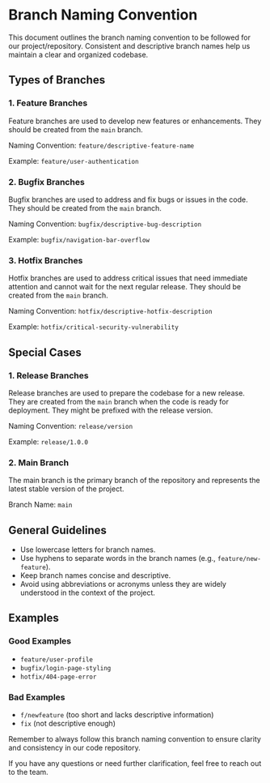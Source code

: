 # Branch Naming Convention

This document outlines the branch naming convention to be followed for our project/repository. Consistent and descriptive branch names help us maintain a clear and organized codebase.

## Types of Branches

### 1. Feature Branches

Feature branches are used to develop new features or enhancements. They should be created from the `main` branch.

Naming Convention: `feature/descriptive-feature-name`

Example: `feature/user-authentication`

### 2. Bugfix Branches

Bugfix branches are used to address and fix bugs or issues in the code. They should be created from the `main` branch.

Naming Convention: `bugfix/descriptive-bug-description`

Example: `bugfix/navigation-bar-overflow`

### 3. Hotfix Branches

Hotfix branches are used to address critical issues that need immediate attention and cannot wait for the next regular release. They should be created from the `main` branch.

Naming Convention: `hotfix/descriptive-hotfix-description`

Example: `hotfix/critical-security-vulnerability`

## Special Cases

### 1. Release Branches

Release branches are used to prepare the codebase for a new release. They are created from the `main` branch when the code is ready for deployment. They might be prefixed with the release version.

Naming Convention: `release/version`

Example: `release/1.0.0`

### 2. Main Branch

The main branch is the primary branch of the repository and represents the latest stable version of the project.

Branch Name: `main`

## General Guidelines

- Use lowercase letters for branch names.
- Use hyphens to separate words in the branch names (e.g., `feature/new-feature`).
- Keep branch names concise and descriptive.
- Avoid using abbreviations or acronyms unless they are widely understood in the context of the project.

## Examples

### Good Examples

- `feature/user-profile`
- `bugfix/login-page-styling`
- `hotfix/404-page-error`

### Bad Examples

- `f/newfeature` (too short and lacks descriptive information)
- `fix` (not descriptive enough)

Remember to always follow this branch naming convention to ensure clarity and consistency in our code repository.

If you have any questions or need further clarification, feel free to reach out to the team.
